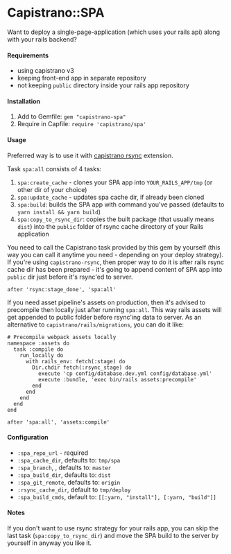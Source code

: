 # Capistrano::SPA

Want to deploy a single-page-application (which uses your rails api) along with your rails backend?

#### Requirements

* using capistrano v3
* keeping front-end app in separate repository
* not keeping `public` directory inside your rails app repository

#### Installation

1. Add to Gemfile: `gem "capistrano-spa"`
2. Require in Capfile: `require 'capistrano/spa'`

#### Usage

Preferred way is to use it with [capistrano rsync](https://github.com/Bladrak/capistrano-rsync) extension.

Task `spa:all` consists of 4 tasks:

1. `spa:create_cache` - clones your SPA app into `YOUR_RAILS_APP/tmp` (or other dir of your choice)
2. `spa:update_cache` - updates spa cache dir, if already been cloned
3. `spa:build`: builds the SPA app with command you've passed (defaults to `yarn install && yarn build`)
4. `spa:copy_to_rsync_dir`: copies the built package (that usually means `dist`) into the `public` folder of rsync cache directory of your Rails application

You need to call the Capistrano task provided by this gem by yourself (this way you can call it anytime you need - depending on your deploy strategy). If you're using `capistrano-rsync`, then proper way to do it is after rails rsync cache dir has been prepared - it's going to append content of SPA app into `public` dir just before it's rsync'ed to server.

`after 'rsync:stage_done', 'spa:all'`

If you need asset pipeline's assets on production, then it's advised to precompile then locally just after running `spa:all`. This way rails assets will get appended to public folder before rsync'ing data to server. As an alternative to `capistrano/rails/migrations`, you can do it like:

    # Precompile webpack assets locally
    namespace :assets do
      task :compile do
        run_locally do
          with rails_env: fetch(:stage) do
            Dir.chdir fetch(:rsync_stage) do
              execute 'cp config/database.dev.yml config/database.yml'
              execute :bundle, 'exec bin/rails assets:precompile'
            end
          end
        end
      end
    end

    after 'spa:all', 'assets:compile'

#### Configuration

* `:spa_repo_url` - required
* `:spa_cache_dir`, defaults to: `tmp/spa`
* `:spa_branch`, , defaults to: `master`
* `:spa_build_dir`, defaults to: `dist`
* `:spa_git_remote`, defaults to: `origin`
* `:rsync_cache_dir`, default to `tmp/deploy`
* `:spa_build_cmds`, default to: `[[:yarn, "install"], [:yarn, "build"]]`

#### Notes

If you don't want to use rsync strategy for your rails app, you can skip the last task (`spa:copy_to_rsync_dir`) and move the SPA build to the server by yourself in anyway you like it.
